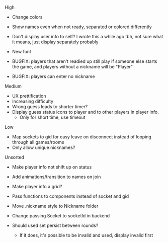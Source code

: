 High
- Change colors

- Show names even when not ready, separated or colored differently
- Don't display user info to self? I wrote this a while ago tbh, not sure what it means, just display separately probably
- New font
- BUGFIX: players that aren't readied up still play if someone else starts the game, and players without a nickname will be "Player"
- BUGFIX: players can enter no nickname

Medium
- UX prettification
- Increasing difficulty
- Wrong guess leads to shorter timer?
- Display guess status icons to player and to other players in player info. 
    - Only for short time, use timeout

Low
- Map sockets to gid for easy leave on disconnect instead of looping through all games/rooms
- Only allow unique nicknames?

Unsorted
- Make player info not shift up on status
- Add animations/transition to names on join
- Make player info a grid?
- Pass functions to components instead of socket and gid
- Move .nickname style to Nickname folder
- Change passing Socket to socketId in backend

- Should used set persist between rounds?
    - If it does, it's possible to be invalid and used, display invalid first

